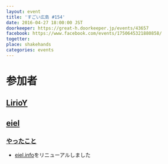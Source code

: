 ```yaml
---
layout: event
title: 'すごい広島 #154'
date: 2016-04-27 18:00:00 JST
doorkeeper: https://great-h.doorkeeper.jp/events/43657
facebook: https://www.facebook.com/events/1750645321880858/
togetter:
place: shakehands
categories: events
---
```


# 参加者


## [LirioY](http://twitter.com/LirioY)


## [eiel](http://eiel.info/)

### [やったこと](https://github.com/great-h/great-h.github.io/issues/1799)

* [eiel.info](http://eiel.info/)をリニューアルしました
